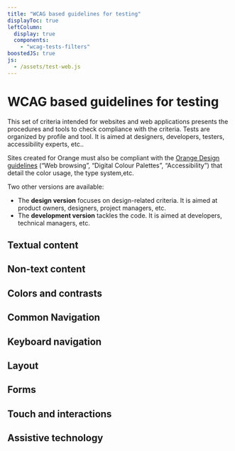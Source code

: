 ```yaml
---
title: "WCAG based guidelines for testing"
displayToc: true
leftColumn:
  display: true
  components: 
    - "wcag-tests-filters"
boostedJS: true
js:
  - /assets/test-web.js
---
```


# WCAG based guidelines for testing

This set of criteria intended for websites and web applications presents the procedures and tools to check compliance with the criteria. Tests are organized by profile and tool. It is aimed at designers, developers, testers, accessibility experts, etc..

Sites created for Orange must also be compliant with the [Orange Design guidelines](https://design.orange.com/guidelines/) (“Web browsing”, “Digital Colour Palettes”, “Accessibility”) that detail the color usage, the type system,etc.

Two other versions are available:
- The **design version** focuses on design-related criteria. It is aimed at product owners, designers, project managers, etc.
- The **development version** tackles the code. It is aimed at developers, technical managers, etc.



<section id="refTests" class="accordion" aria-multiselectable="true">
  <h2 id="test-textual-content">Textual content</h2>
  <h2 id="test-non-text-content">Non-text content</h2>
  <h2 id="test-colors-and-contrasts">Colors and contrasts</h2>
  <h2 id="test-common-navigation">Common Navigation</h2>
  <h2 id="test-keyboard-navigation">Keyboard navigation</h2>
  <h2 id="test-layout">Layout</h2>
  <h2 id="test-forms">Forms</h2>
  <h2 id="test-touch-and-interactions">Touch and interactions</h2>
  <h2 id="test-assistive-technologies">Assistive technology</h2>
</section>

